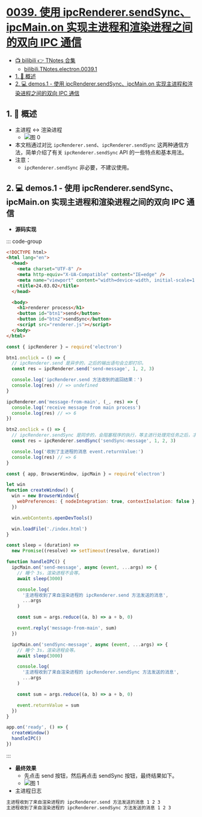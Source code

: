 # [0039. 使用 ipcRenderer.sendSync、ipcMain.on 实现主进程和渲染进程之间的双向 IPC 通信](https://github.com/Tdahuyou/TNotes.electron/tree/main/notes/0039.%20%E4%BD%BF%E7%94%A8%20ipcRenderer.sendSync%E3%80%81ipcMain.on%20%E5%AE%9E%E7%8E%B0%E4%B8%BB%E8%BF%9B%E7%A8%8B%E5%92%8C%E6%B8%B2%E6%9F%93%E8%BF%9B%E7%A8%8B%E4%B9%8B%E9%97%B4%E7%9A%84%E5%8F%8C%E5%90%91%20IPC%20%E9%80%9A%E4%BF%A1)

<!-- region:toc -->

- [📺 bilibili 👉 TNotes 合集](https://space.bilibili.com/407241004)
  - [bilibili.TNotes.electron.0039.1](https://www.bilibili.com/video/BV1CBFyeREu6)
- [1. 📝 概述](#1--概述)
- [2. 💻 demos.1 - 使用 ipcRenderer.sendSync、ipcMain.on 实现主进程和渲染进程之间的双向 IPC 通信](#2--demos1---使用-ipcrenderersendsyncipcmainon-实现主进程和渲染进程之间的双向-ipc-通信)

<!-- endregion:toc -->

## 1. 📝 概述

<BilibiliOutsidePlayer id="BV1CBFyeREu6" />

- 主进程 <-> 渲染进程
  - ![图 0](https://cdn.jsdelivr.net/gh/tnotesjs/imgs@main/2025-05-03-11-18-08.png)
- 本文档通过对比 `ipcRenderer.send`、`ipcRenderer.sendSync` 这两种通信方法，简单介绍了有关 `ipcRenderer.sendSync` API 的一些特点和基本用法。
- 注意：
  - `ipcRenderer.sendSync` 非必要，不建议使用。

## 2. 💻 demos.1 - 使用 ipcRenderer.sendSync、ipcMain.on 实现主进程和渲染进程之间的双向 IPC 通信

- **源码实现**

::: code-group

```html [index.html]
<!DOCTYPE html>
<html lang="en">
  <head>
    <meta charset="UTF-8" />
    <meta http-equiv="X-UA-Compatible" content="IE=edge" />
    <meta name="viewport" content="width=device-width, initial-scale=1.0" />
    <title>24.03.02</title>
  </head>

  <body>
    <h1>renderer process</h1>
    <button id="btn1">send</button>
    <button id="btn2">sendSync</button>
    <script src="renderer.js"></script>
  </body>
</html>
```

```javascript [renderer.js] {5,11,18}
const { ipcRenderer } = require('electron')

btn1.onclick = () => {
  // ipcRenderer.send 是异步的，之后的输出语句会立即打印。
  const res = ipcRenderer.send('send-message', 1, 2, 3)

  console.log('ipcRenderer.send 方法收到的返回结果：')
  console.log(res) // => undefined
}

ipcRenderer.on('message-from-main', (_, res) => {
  console.log('receive message from main process')
  console.log(res) // => 6
})

btn2.onclick = () => {
  // ipcRenderer.sendSync 是同步的，会阻塞程序的执行，等主进行处理完任务之后，才会继续往下执行。
  const res = ipcRenderer.sendSync('sendSync-message', 1, 2, 3)

  console.log('收到了主进程的消息 event.returnValue:')
  console.log(res) // => 6
}
```

```javascript [index.js] {18,29,32,43}
const { app, BrowserWindow, ipcMain } = require('electron')

let win
function createWindow() {
  win = new BrowserWindow({
    webPreferences: { nodeIntegration: true, contextIsolation: false },
  })

  win.webContents.openDevTools()

  win.loadFile('./index.html')
}

const sleep = (duration) =>
  new Promise((resolve) => setTimeout(resolve, duration))

function handleIPC() {
  ipcMain.on('send-message', async (event, ...args) => {
    // 睡个 3s，渲染进程不会等。
    await sleep(3000)

    console.log(
      '主进程收到了来自渲染进程的 ipcRenderer.send 方法发送的消息',
      ...args
    )

    const sum = args.reduce((a, b) => a + b, 0)

    event.reply('message-from-main', sum)
  })

  ipcMain.on('sendSync-message', async (event, ...args) => {
    // 睡个 3s，渲染进程会等。
    await sleep(3000)

    console.log(
      '主进程收到了来自渲染进程的 ipcRenderer.sendSync 方法发送的消息',
      ...args
    )

    const sum = args.reduce((a, b) => a + b, 0)

    event.returnValue = sum
  })
}

app.on('ready', () => {
  createWindow()
  handleIPC()
})
```

:::

- **最终效果**
  - 先点击 send 按钮，然后再点击 sendSync 按钮，最终结果如下。
  - ![图 1](https://cdn.jsdelivr.net/gh/tnotesjs/imgs@main/2025-05-07-19-09-34.png)
- 主进程日志

```bash
主进程收到了来自渲染进程的 ipcRenderer.send 方法发送的消息 1 2 3
主进程收到了来自渲染进程的 ipcRenderer.sendSync 方法发送的消息 1 2 3
```
